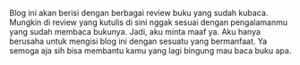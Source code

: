 Blog ini akan berisi dengan berbagai review buku yang sudah kubaca. Mungkin di review yang kutulis di sini nggak sesuai dengan pengalamanmu yang sudah membaca bukunya. Jadi, aku minta maaf ya. Aku hanya berusaha untuk mengisi blog ini dengan sesuatu yang bermanfaat. Ya semoga aja sih bisa membantu kamu yang lagi bingung mau baca buku apa.